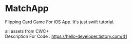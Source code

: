 # MatchApp
Flipping Card Game For iOS App.
It's just swift tutorial.
</br>

all assets from CWC+
<br/>
Description For Code : https://hello-developer.tistory.com/41

